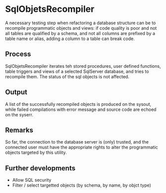 # SqlObjetsRecompiler
A necessary testing step when refactoring a database structure can be to recompile programmatic objects and views: 
if code quality is poor and not all tables are qualified by a schema, and not all columns are prefixed by a table name or alias, adding a column to a table can break code.

## Process
SqlObjetsRecompiler iterates teh stored procedures, user defined functions, table triggers and views of a selected SqlServer database, and tries to recompile them.
The status of the sql objects is not affected.

## Output
A list of the successfully recompiled objects is produced on the sysout, while failed compilations with error message and source code are echoed on the syserr.

## Remarks
So far, the connection to the database server is (only) trusted, and the connected user must have the appropriate rights to alter the programmatic objects targeted by this utility.

## Further developments
* Allow SQL security
* Filter / select targetted objects (by schema, by name, by objct type)
